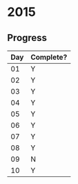 # 2015

## Progress

|Day|Complete?|
|-|-|
|01|Y|
|02|Y|
|03|Y|
|04|Y|
|05|Y|
|06|Y|
|07|Y|
|08|Y|
|09|N|
|10|Y|
